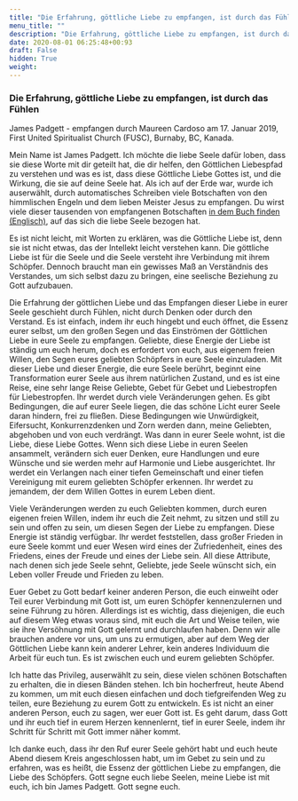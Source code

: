 ```yaml
---
title: "Die Erfahrung, göttliche Liebe zu empfangen, ist durch das Fühlen"
menu_title: ""
description: "Die Erfahrung, göttliche Liebe zu empfangen, ist durch das Fühlen"
date: 2020-08-01 06:25:48+00:93
draft: False
hidden: True
weight:
---
```

### Die Erfahrung, göttliche Liebe zu empfangen, ist durch das Fühlen

James Padgett - empfangen durch Maureen Cardoso am 17. Januar 2019, First United Spiritualist Church (FUSC), Burnaby, BC, Kanada.

Mein Name ist James Padgett. Ich möchte die liebe Seele dafür loben, dass sie diese Worte mit dir geteilt hat, die dir helfen, den Göttlichen Liebespfad zu verstehen und was es ist, dass diese Göttliche Liebe Gottes ist, und die Wirkung, die sie auf deine Seele hat. Als ich auf der Erde war, wurde ich auserwählt, durch automatisches Schreiben viele Botschaften von den himmlischen Engeln und dem lieben Meister Jesus zu empfangen. Du wirst viele dieser tausenden von empfangenen Botschaften [in dem Buch finden (Englisch)](https://new-birth.net/other-stuff/books-we-love/books-on-the-messages-received-by-james-padgett/#tgrabjone), auf das sich die liebe Seele bezogen hat.

Es ist nicht leicht, mit Worten zu erklären, was die Göttliche Liebe ist, denn sie ist nicht etwas, das der Intellekt leicht verstehen kann. Die göttliche Liebe ist für die Seele und die Seele versteht ihre Verbindung mit ihrem Schöpfer. Dennoch braucht man ein gewisses Maß an Verständnis des Verstandes, um sich selbst dazu zu bringen, eine seelische Beziehung zu Gott aufzubauen.

Die Erfahrung der göttlichen Liebe und das Empfangen dieser Liebe in eurer Seele geschieht durch Fühlen, nicht durch Denken oder durch den Verstand. Es ist einfach, indem ihr euch hingebt und euch öffnet, die Essenz eurer selbst, um den großen Segen und das Einströmen der Göttlichen Liebe in eure Seele zu empfangen. Geliebte, diese Energie der Liebe ist ständig um euch herum, doch es erfordert von euch, aus eigenem freien Willen, den Segen eures geliebten Schöpfers in eure Seele einzuladen. Mit dieser Liebe und dieser Energie, die eure Seele berührt, beginnt eine Transformation eurer Seele aus ihrem natürlichen Zustand, und es ist eine Reise, eine sehr lange Reise Geliebte, Gebet für Gebet und Liebestropfen für Liebestropfen. Ihr werdet durch viele Veränderungen gehen. Es gibt Bedingungen, die auf eurer Seele liegen, die das schöne Licht eurer Seele daran hindern, frei zu fließen. Diese Bedingungen wie Unwürdigkeit, Eifersucht, Konkurrenzdenken und Zorn werden dann, meine Geliebten, abgehoben und von euch verdrängt. Was dann in eurer Seele wohnt, ist die Liebe, diese Liebe Gottes. Wenn sich diese Liebe in euren Seelen ansammelt, verändern sich euer Denken, eure Handlungen und eure Wünsche und sie werden mehr auf Harmonie und Liebe ausgerichtet. Ihr werdet ein Verlangen nach einer tiefen Gemeinschaft und einer tiefen Vereinigung mit eurem geliebten Schöpfer erkennen. Ihr werdet zu jemandem, der dem Willen Gottes in eurem Leben dient.

Viele Veränderungen werden zu euch Geliebten kommen, durch euren eigenen freien Willen, indem ihr euch die Zeit nehmt, zu sitzen und still zu sein und offen zu sein, um diesen Segen der Liebe zu empfangen. Diese Energie ist ständig verfügbar. Ihr werdet feststellen, dass großer Frieden in eure Seele kommt und euer Wesen wird eines der Zufriedenheit, eines des Friedens, eines der Freude und eines der Liebe sein. All diese Attribute, nach denen sich jede Seele sehnt, Geliebte, jede Seele wünscht sich, ein Leben voller Freude und Frieden zu leben.

Euer Gebet zu Gott bedarf keiner anderen Person, die euch einweiht oder Teil eurer Verbindung mit Gott ist, um euren Schöpfer kennenzulernen und seine Führung zu hören. Allerdings ist es wichtig, dass diejenigen, die euch auf diesem Weg etwas voraus sind, mit euch die Art und Weise teilen, wie sie ihre Versöhnung mit Gott gelernt und durchlaufen haben. Denn wir alle brauchen andere vor uns, um uns zu ermutigen, aber auf dem Weg der Göttlichen Liebe kann kein anderer Lehrer, kein anderes Individuum die Arbeit für euch tun. Es ist zwischen euch und eurem geliebten Schöpfer.

Ich hatte das Privileg, auserwählt zu sein, diese vielen schönen Botschaften zu erhalten, die in diesen Bänden stehen. Ich bin hocherfreut, heute Abend zu kommen, um mit euch diesen einfachen und doch tiefgreifenden Weg zu teilen, eure Beziehung zu eurem Gott zu entwickeln. Es ist nicht an einer anderen Person, euch zu sagen, wer euer Gott ist. Es geht darum, dass Gott und ihr euch tief in eurem Herzen kennenlernt, tief in eurer Seele, indem ihr Schritt für Schritt mit Gott immer näher kommt.

Ich danke euch, dass ihr den Ruf eurer Seele gehört habt und euch heute Abend diesem Kreis angeschlossen habt, um im Gebet zu sein und zu erfahren, was es heißt, die Essenz der göttlichen Liebe zu empfangen, die Liebe des Schöpfers. Gott segne euch liebe Seelen, meine Liebe ist mit euch, ich bin James Padgett. Gott segne euch.
